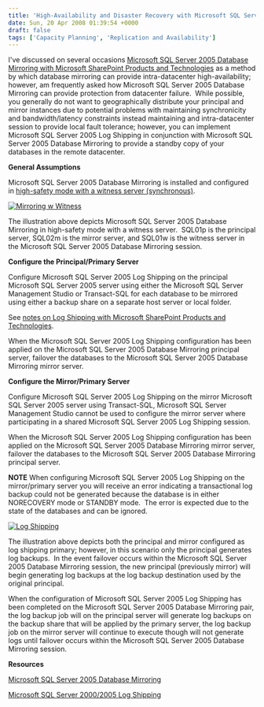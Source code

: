 ```yaml
---
title: 'High-Availability and Disaster Recovery with Microsoft SQL Server 2005 Database Mirroring and Microsoft SQL Server 2005 Log Shipping for Microsoft SharePoint Products and Technologies'
date: Sun, 20 Apr 2008 01:39:54 +0000
draft: false
tags: ['Capacity Planning', 'Replication and Availability']
---
```


I've discussed on several occasions [Microsoft SQL Server 2005 Database Mirroring with Microsoft SharePoint Products and Technologies](http://blogs.technet.com/wbaer/search.aspx?q=Database+Mirroring&p=1) as a method by which database mirroring can provide intra-datacenter high-availability; however, am frequently asked how Microsoft SQL Server 2005 Database Mirroring can provide protection from datacenter failure.  While possible, you generally do not want to geographically distribute your principal and mirror instances due to potential problems with maintaining synchronicity and bandwidth/latency constraints instead maintaining and intra-datacenter session to provide local fault tolerance; however, you can implement Microsoft SQL Server 2005 Log Shipping in conjunction with Microsoft SQL Server 2005 Database Mirroring to provide a standby copy of your databases in the remote datacenter.

**General Assumptions**

Microsoft SQL Server 2005 Database Mirroring is installed and configured in [high-safety mode with a witness server (synchronous)](http://msdn2.microsoft.com/en-us/library/ms179344.aspx).

[![Mirroring w Witness](https://msdnshared.blob.core.windows.net/media/TNBlogsFS/BlogFileStorage/blogs_technet/wbaer/WindowsLiveWriter/HighAvailabilityandDisasterRecoverywithM_12516/Mirroring%20w%20Witness_thumb.png)](https://msdnshared.blob.core.windows.net/media/TNBlogsFS/BlogFileStorage/blogs_technet/wbaer/WindowsLiveWriter/HighAvailabilityandDisasterRecoverywithM_12516/Mirroring%20w%20Witness_2.png)

The illustration above depicts Microsoft SQL Server 2005 Database Mirroring in high-safety mode with a witness server.  SQL01p is the principal server, SQL02m is the mirror server, and SQL01w is the witness server in the Microsoft SQL Server 2005 Database Mirroring session.

**Configure the Principal/Primary Server**

Configure Microsoft SQL Server 2005 Log Shipping on the principal Microsoft SQL Server 2005 server using either the Microsoft SQL Server Management Studio or Transact-SQL for each database to be mirrored using either a backup share on a separate host server or local folder.

See [notes on Log Shipping with Microsoft SharePoint Products and Technologies](http://blogs.technet.com/wbaer/archive/2008/03/13/sql-server-2000-2005-log-shipping-notes-with-sharepoint-products-and-technologies.aspx).

When the Microsoft SQL Server 2005 Log Shipping configuration has been applied on the Microsoft SQL Server 2005 Database Mirroring principal server, failover the databases to the Microsoft SQL Server 2005 Database Mirroring mirror server.

**Configure the Mirror/Primary Server**

Configure Microsoft SQL Server 2005 Log Shipping on the mirror Microsoft SQL Server 2005 server using Transact-SQL, Microsoft SQL Server Management Studio cannot be used to configure the mirror server where participating in a shared Microsoft SQL Server 2005 Log Shipping session.

When the Microsoft SQL Server 2005 Log Shipping configuration has been applied on the Microsoft SQL Server 2005 Database Mirroring mirror server, failover the databases to the Microsoft SQL Server 2005 Database Mirroring principal server.

**NOTE** When configuring Microsoft SQL Server 2005 Log Shipping on the mirror/primary server you will receive an error indicating a transactional log backup could not be generated because the database is in either NORECOVERY mode or STANDBY mode.  The error is expected due to the state of the databases and can be ignored.

[![Log Shipping](https://msdnshared.blob.core.windows.net/media/TNBlogsFS/BlogFileStorage/blogs_technet/wbaer/WindowsLiveWriter/HighAvailabilityandDisasterRecoverywithM_12516/Log%20Shipping_thumb.png)](https://msdnshared.blob.core.windows.net/media/TNBlogsFS/BlogFileStorage/blogs_technet/wbaer/WindowsLiveWriter/HighAvailabilityandDisasterRecoverywithM_12516/Log%20Shipping_2.png)

The illustration above depicts both the principal and mirror configured as log shipping primary; however, in this scenario only the principal generates log backups.  In the event failover occurs within the Microsoft SQL Server 2005 Database Mirroring session, the new principal (previously mirror) will begin generating log backups at the log backup destination used by the original principal.

When the configuration of Microsoft SQL Server 2005 Log Shipping has been completed on the Microsoft SQL Server 2005 Database Mirroring pair, the log backup job will on the principal server will generate log backups on the backup share that will be applied by the primary server, the log backup job on the mirror server will continue to execute though will not generate logs until failover occurs within the Microsoft SQL Server 2005 Database Mirroring session.

**Resources**

[Microsoft SQL Server 2005 Database Mirroring](http://www.microsoft.com/technet/prodtechnol/sql/2005/dbmirror.mspx)

[Microsoft SQL Server 2000/2005 Log Shipping](http://msdn2.microsoft.com/en-us/library/ms187103.aspx)